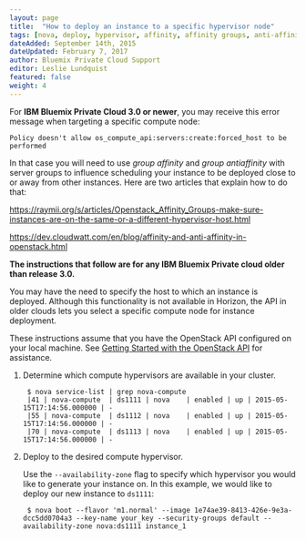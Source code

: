```yaml
---
layout: page
title:  "How to deploy an instance to a specific hypervisor node"
tags: [nova, deploy, hypervisor, affinity, affinity groups, anti-affinity, antiaffinity]
dateAdded: September 14th, 2015
dateUpdated: February 7, 2017
author: Bluemix Private Cloud Support
editor: Leslie Lundquist
featured: false
weight: 4
---
```


For **IBM Bluemix Private Cloud 3.0 or newer**, you may receive this error message when targeting a specific compute node:

`Policy doesn't allow os_compute_api:servers:create:forced_host to be performed` 

In that case you will need to use  _group affinity_ and _group antiaffinity_ with server groups to influence scheduling your instance to be deployed close to or away from other instances. Here are two articles that explain how to do that:

https://raymii.org/s/articles/Openstack_Affinity_Groups-make-sure-instances-are-on-the-same-or-a-different-hypervisor-host.html

https://dev.cloudwatt.com/en/blog/affinity-and-anti-affinity-in-openstack.html


**The instructions that follow are for any IBM Bluemix Private cloud older than release 3.0.**

You may have the need to specify the host to which an instance is deployed.  Although this functionality is not available in Horizon, the API in older clouds lets you select a specific compute node for instance deployment.

These instructions assume that you have the OpenStack API configured on your local machine. See [Getting Started with the OpenStack API](http://ibm-blue-box-help.github.io/help-documentation/openstack/api/openstack-api-getting-started/) for assistance.

1. Determine which compute hypervisors are available in your cluster.


		$ nova service-list | grep nova-compute
		|41 | nova-compute  | ds1111 | nova    | enabled | up | 2015-05-15T17:14:56.000000 | -
		|55 | nova-compute  | ds1112 | nova    | enabled | up | 2015-05-15T17:14:56.000000 | -
		|70 | nova-compute  | ds1113 | nova    | enabled | up | 2015-05-15T17:14:56.000000 | -


2. Deploy to the desired compute hypervisor.

   Use the `--availability-zone` flag to specify which hypervisor you would like to generate your instance on. In this example, we would like to deploy our new instance to `ds1111`:


		$ nova boot --flavor 'm1.normal' --image 1e74ae39-8413-426e-9e3a-dcc5dd0704a3 --key-name your_key --security-groups default --availability-zone nova:ds1111 instance_1


<!-- new draft workaround method (works on all cloud versions, but requires extra support on the first 3 commands)

(first 3 commands must be performed by our support team)
nova aggregate-create host3 nova
nova aggregate-set-metadata host3 host3=true
nova aggregate-add-host host3 ds0003

(as soon as the first 3 commands are run, the following commands can be run by the customer to place an instance on a particular host, in this case, "ds0003")
openstack flavor create host3 --id auto --ram 512 --disk 1 --vcpus 1
nova flavor-key host3 set aggregate_instance_extra_specs:host3=true
nova boot --flavor [flavor-ID] --image [image-ID] --nic net-id=94a1c357-4d1d-4586-8971-623992d33ceb ubuntu-host3

-->
